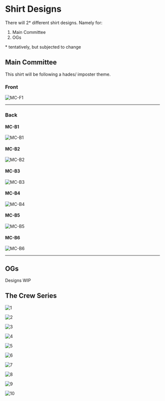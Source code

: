 # Shirt Designs

There will 2* different shirt designs. Namely for:
1. Main Committee
2. OGs

\* tentatively, but subjected to change

## Main Committee

This shirt will be following a hades/ imposter theme.

### Front

![MC-F1](./drafts/Front/MC-F1.jpg)

---

### Back

#### MC-B1

![MC-B1](./drafts/Back/MC-B1.jpg)

#### MC-B2

![MC-B2](./drafts/Back/MC-B2.jpg)

#### MC-B3

![MC-B3](./drafts/Back/MC-B3.jpg)

#### MC-B4

![MC-B4](./drafts/Back/MC-B4.jpg)

#### MC-B5

![MC-B5](./drafts/Back/MC-B5.jpg)

#### MC-B6

![MC-B6](./drafts/Back/MC-B6.jpg)

---

## OGs

Designs WIP


## The Crew Series

![1](./drafts/crew?_series/1.png)

![2](./drafts/crew?_series/2.png)

![3](./drafts/crew?_series/3.png)

![4](./drafts/crew?_series/4.png)

![5](./drafts/crew?_series/5.png)

![6](./drafts/crew?_series/6.png)

![7](./drafts/crew?_series/7.png)

![8](./drafts/crew?_series/8.png)

![9](./drafts/crew?_series/9.png)

![10](./drafts/crew?_series/10.png)

